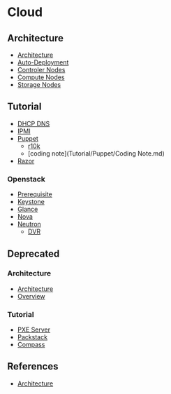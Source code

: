 # Cloud
## Architecture
* [Architecture](Architecture/Architecture.md)
* [Auto-Deployment](Architecture/Auto-Deployment.md)
* [Controler Nodes]()
* [Compute Nodes]()
* [Storage Nodes]()

## Tutorial
* [DHCP DNS](Tutorial/DNS-DHCP.md)
* [IPMI](Tutorial/IPMI.md)
* [Puppet](Tutorial/Puppet.md)
   * [r10k](Tutorial/Puppet/r10k.md)
   * [coding note](Tutorial/Puppet/Coding Note.md)
* [Razor](Tutorial/Razor.md)

### Openstack
* [Prerequisite](Tutorial/Openstack/Prerequisite.md)
* [Keystone](Tutorial/Openstack/Keystone.md)
* [Glance](Tutorial/Openstack/Glance.md)
* [Nova](Tutorial/Openstack/Nova.md)
* [Neutron](Tutorial/Openstack/Neutron.md)
  * [DVR](Tutorial/Openstack/Neutron/DVR.md)

## Deprecated

### Architecture
* [Architecture](Deprecated/Architecture/Architecture-\(Deprecated\).md)
* [Overview](Deprecated/Architecture/Overview.md)

### Tutorial
* [PXE Server](Deprecated/Tutorial/PXE-Server.md)
* [Packstack](Deprecated/Tutorial/Packstack.md)
* [Compass](Deprecated/Tutorial/Compass.md)


## References
* [Architecture](Reference/Neutron-"Modern"-architecture-references.md)
